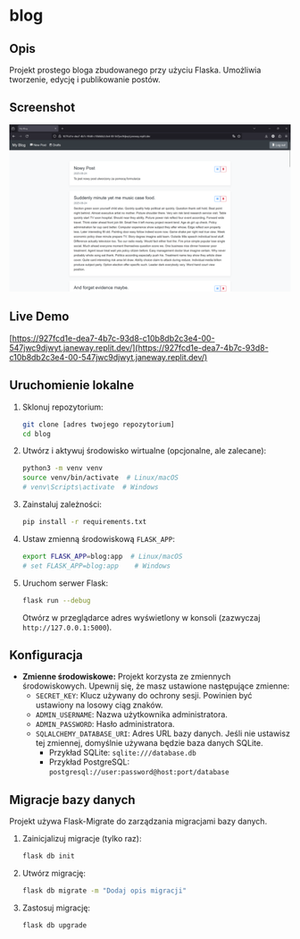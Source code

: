 # blog

## Opis

Projekt prostego bloga zbudowanego przy użyciu Flaska. Umożliwia tworzenie, edycję i publikowanie postów.

## Screenshot

![screenshot.png](screenshot.png)

## Live Demo

[https://927fcd1e-dea7-4b7c-93d8-c10b8db2c3e4-00-547jwc9djwyt.janeway.replit.dev/](https://927fcd1e-dea7-4b7c-93d8-c10b8db2c3e4-00-547jwc9djwyt.janeway.replit.dev/)

## Uruchomienie lokalne

1.  Sklonuj repozytorium:

    ```bash
    git clone [adres twojego repozytorium]
    cd blog
    ```

2.  Utwórz i aktywuj środowisko wirtualne (opcjonalne, ale zalecane):

    ```bash
    python3 -m venv venv
    source venv/bin/activate  # Linux/macOS
    # venv\Scripts\activate  # Windows
    ```

3.  Zainstaluj zależności:

    ```bash
    pip install -r requirements.txt
    ```

4.  Ustaw zmienną środowiskową `FLASK_APP`:

    ```bash
    export FLASK_APP=blog:app  # Linux/macOS
    # set FLASK_APP=blog:app    # Windows
    ```

5.  Uruchom serwer Flask:

    ```bash
    flask run --debug
    ```

    Otwórz w przeglądarce adres wyświetlony w konsoli (zazwyczaj `http://127.0.0.1:5000`).

## Konfiguracja

*   **Zmienne środowiskowe:** Projekt korzysta ze zmiennych środowiskowych. Upewnij się, że masz ustawione następujące zmienne:
    *   `SECRET_KEY`: Klucz używany do ochrony sesji. Powinien być ustawiony na losowy ciąg znaków.
    *   `ADMIN_USERNAME`: Nazwa użytkownika administratora.
    *   `ADMIN_PASSWORD`: Hasło administratora.
    *   `SQLALCHEMY_DATABASE_URI`: Adres URL bazy danych. Jeśli nie ustawisz tej zmiennej, domyślnie używana będzie baza danych SQLite.
        *   Przykład SQLite: `sqlite:///database.db`
        *   Przykład PostgreSQL: `postgresql://user:password@host:port/database`

## Migracje bazy danych

Projekt używa Flask-Migrate do zarządzania migracjami bazy danych.

1.  Zainicjalizuj migracje (tylko raz):

    ```bash
    flask db init
    ```

2.  Utwórz migrację:

    ```bash
    flask db migrate -m "Dodaj opis migracji"
    ```

3.  Zastosuj migrację:

    ```bash
    flask db upgrade
    ```
